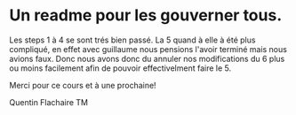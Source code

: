 # Un readme pour les gouverner tous.

Les steps 1 à 4 se sont trés bien passé.
La 5 quand à elle à été plus compliqué, en effet avec guillaume nous pensions l'avoir terminé mais nous avions faux.
Donc nous avons donc du annuler nos modifications du 6 plus ou moins facilement afin de pouvoir effectivelment faire le 5.

Merci pour ce cours et à une prochaine!

Quentin Flachaire TM

